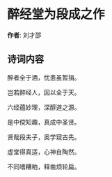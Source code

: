 # 醉经堂为段成之作

**作者**: 刘才邵

## 诗词内容

醉者全于酒，忧患虽暂捐。

岂若醉经人，因以全于天。

六经蕴妙理，深醇道之源。

是中傥知趣，真成中圣贤。

贤哉段夫子，奥学窥古先。

虚堂得真适，心神自陶然。

不同嗜糟粕，释凿烦轮扁。

